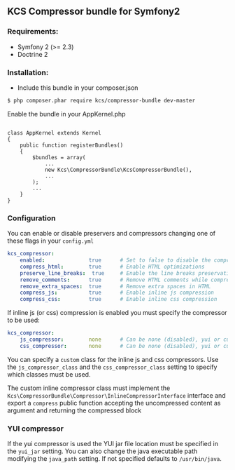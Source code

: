 ## KCS Compressor bundle for Symfony2

### Requirements:

* Symfony 2 (>= 2.3)
* Doctrine 2

### Installation:


* Include this bundle in your composer.json

```bash
$ php composer.phar require kcs/compressor-bundle dev-master
```

Enable the bundle in your AppKernel.php
``` <?php

class AppKernel extends Kernel
{
    public function registerBundles()
    {
        $bundles = array(
            ...
            new Kcs\CompressorBundle\KcsCompressorBundle(),
            ...
        );
        ...
    }
}
```

### Configuration

You can enable or disable preservers and compressors changing one of these flags in your ``` config.yml ```

```yml
kcs_compressor:
    enabled:              true      # Set to false to disable the compressor
    compress_html:        true      # Enable HTML optimizations
    preserve_line_breaks:  true     # Enable the line breaks preservation
    remove_comments:      true      # Remove HTML comments while compressing
    remove_extra_spaces:  true      # Remove extra spaces in HTML
    compress_js:          true      # Enable inline js compression
    compress_css:         true      # Enable inline css compression
```

If inline js (or css) compression is enabled you must specify the compressor to be used:

```yml
kcs_compressor:
    js_compressor:        none      # Can be none (disabled), yui or custom
    css_compressor:       none      # Can be none (disabled), yui or custom
```

You can specify a ``` custom ``` class for the inline js and css compressors.
Use the ``` js_compressor_class ``` and the ``` css_compressor_class ``` setting to specify which classes must be used.

The custom inline compressor class must implement the ``` Kcs\CompressorBundle\Compressor\InlineCompressorInterface ``` interface and export a ``` compress ``` public function accepting the uncompressed content as argument and returning the compressed block

### YUI compressor

If the yui compressor is used the YUI jar file location must be specified in the ``` yui_jar ``` setting. You can also change the java executable path modifying the ``` java_path ``` setting. If not specified defaults to ``` /usr/bin/java ```.
